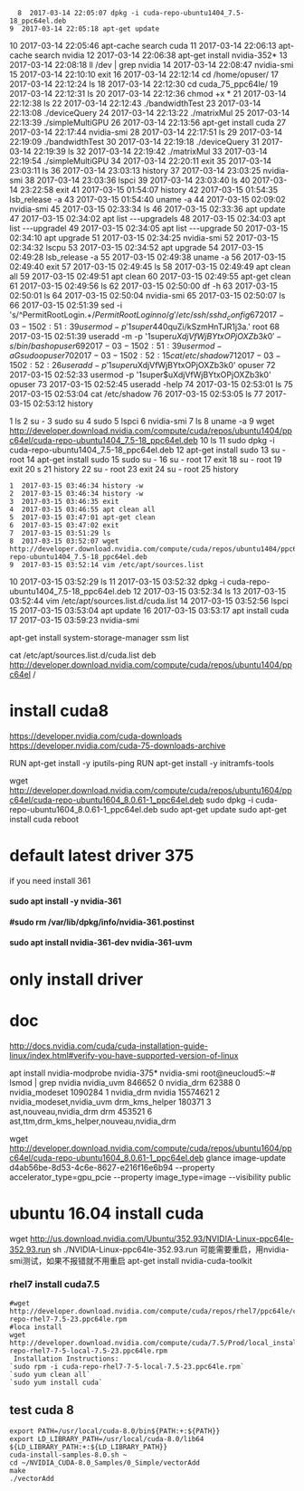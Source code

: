       8  2017-03-14 22:05:07 dpkg -i cuda-repo-ubuntu1404_7.5-18_ppc64el.deb 
    9  2017-03-14 22:05:18 apt-get update
   10  2017-03-14 22:05:46 apt-cache search cuda
   11  2017-03-14 22:06:13 apt-cache search nvidia
   12  2017-03-14 22:06:38 apt-get install nvidia-352*
   13  2017-03-14 22:08:18 ll /dev | grep nvidia
   14  2017-03-14 22:08:47 nvidia-smi
   15  2017-03-14 22:10:10 exit
   16  2017-03-14 22:12:14 cd /home/opuser/
   17  2017-03-14 22:12:24 ls
   18  2017-03-14 22:12:30 cd cuda_75_ppc64le/
   19  2017-03-14 22:12:31 ls
   20  2017-03-14 22:12:36 chmod +x *
   21  2017-03-14 22:12:38 ls
   22  2017-03-14 22:12:43 ./bandwidthTest 
   23  2017-03-14 22:13:08 ./deviceQuery 
   24  2017-03-14 22:13:22 ./matrixMul 
   25  2017-03-14 22:13:39 ./simpleMultiGPU 
   26  2017-03-14 22:13:56 apt-get install cuda
   27  2017-03-14 22:17:44 nvidia-smi
   28  2017-03-14 22:17:51 ls
   29  2017-03-14 22:19:09 ./bandwidthTest 
   30  2017-03-14 22:19:18 ./deviceQuery 
   31  2017-03-14 22:19:39 ls
   32  2017-03-14 22:19:42 ./matrixMul 
   33  2017-03-14 22:19:54 ./simpleMultiGPU 
   34  2017-03-14 22:20:11 exit
   35  2017-03-14 23:03:11 ls
   36  2017-03-14 23:03:13 history 
   37  2017-03-14 23:03:25 nvidia-smi 
   38  2017-03-14 23:03:36 lspci 
   39  2017-03-14 23:03:40 ls
   40  2017-03-14 23:22:58 exit
   41  2017-03-15 01:54:07 history 
   42  2017-03-15 01:54:35 lsb_release  -a
   43  2017-03-15 01:54:40 uname  -a
   44  2017-03-15 02:09:02 nvidia-smi 
   45  2017-03-15 02:33:34 ls
   46  2017-03-15 02:33:36 apt update
   47  2017-03-15 02:34:02 apt list ---upgradels
   48  2017-03-15 02:34:03 apt list ---upgradel
   49  2017-03-15 02:34:05 apt list ---upgrade
   50  2017-03-15 02:34:10 apt upgrade
   51  2017-03-15 02:34:25 nvidia-smi 
   52  2017-03-15 02:34:32 lscpu 
   53  2017-03-15 02:34:52 apt upgrade
   54  2017-03-15 02:49:28 lsb_release  -a
   55  2017-03-15 02:49:38 uname  -a
   56  2017-03-15 02:49:40 exit
   57  2017-03-15 02:49:45 ls
   58  2017-03-15 02:49:49 apt clean all
   59  2017-03-15 02:49:51 apt clean
   60  2017-03-15 02:49:55 apt-get clean
   61  2017-03-15 02:49:56 ls
   62  2017-03-15 02:50:00 df -h
   63  2017-03-15 02:50:01 ls
   64  2017-03-15 02:50:04 nvidia-smi 
   65  2017-03-15 02:50:07 ls
   66  2017-03-15 02:51:39 sed -i 's/^PermitRootLogin.\+$/PermitRootLogin no/g' /etc/ssh/sshd_config
   67  2017-03-15 02:51:39 usermod -p '$1$super$440quZi/kSzmHnTJR1j3a.' root
   68  2017-03-15 02:51:39 useradd -m -p '$1$super$uXdjVfWjBYtxOPjOXZb3k0' -s /bin/bash opuser
   69  2017-03-15 02:51:39 usermod -aG sudo opuser
   70  2017-03-15 02:52:15 cat /etc/shadow
   71  2017-03-15 02:52:26 useradd -p '$1$super$uXdjVfWjBYtxOPjOXZb3k0' opuser
   72  2017-03-15 02:52:33 usermod -p '$1$super$uXdjVfWjBYtxOPjOXZb3k0' opuser
   73  2017-03-15 02:52:45 useradd  -help
   74  2017-03-15 02:53:01 ls
   75  2017-03-15 02:53:04 cat /etc/shadow
   76  2017-03-15 02:53:05 ls
   77  2017-03-15 02:53:12 history 

   1  ls
    2  su -
    3  sudo su
    4  sudo
    5  lspci
    6  nvidia-smi
    7  ls
    8  uname -a
    9  wget http://developer.download.nvidia.com/compute/cuda/repos/ubuntu1404/ppc64el/cuda-repo-ubuntu1404_7.5-18_ppc64el.deb
   10  ls
   11  sudo dpkg -i cuda-repo-ubuntu1404_7.5-18_ppc64el.deb 
   12  apt-get install sudo
   13  su - root
   14  apt-get install sudo
   15  sudo su -
   16  su - root
   17  exit
   18  su - root
   19  exit
   20  s
   21  history 
   22  su - root
   23  exit
   24  su - root
   25  history 



    1  2017-03-15 03:46:34 history -w
    2  2017-03-15 03:46:34 history -w
    3  2017-03-15 03:46:35 exit
    4  2017-03-15 03:46:55 apt clean all
    5  2017-03-15 03:47:01 apt-get clean
    6  2017-03-15 03:47:02 exit
    7  2017-03-15 03:51:29 ls
    8  2017-03-15 03:52:07 wget http://developer.download.nvidia.com/compute/cuda/repos/ubuntu1404/ppc64el/cuda-repo-ubuntu1404_7.5-18_ppc64el.deb
    9  2017-03-15 03:52:14 vim /etc/apt/sources.list
   10  2017-03-15 03:52:29 ls
   11  2017-03-15 03:52:32 dpkg -i cuda-repo-ubuntu1404_7.5-18_ppc64el.deb 
   12  2017-03-15 03:52:34 ls
   13  2017-03-15 03:52:44 vim /etc/apt/sources.list.d/cuda.list 
   14  2017-03-15 03:52:56 lspci 
   15  2017-03-15 03:53:04 apt update
   16  2017-03-15 03:53:17 apt install cuda
   17  2017-03-15 03:59:23 nvidia-smi 

apt-get install system-storage-manager
ssm list

cat /etc/apt/sources.list.d/cuda.list 
deb http://developer.download.nvidia.com/compute/cuda/repos/ubuntu1404/ppc64el /


# install cuda8
https://developer.nvidia.com/cuda-downloads
https://developer.nvidia.com/cuda-75-downloads-archive


RUN apt-get install -y  iputils-ping
RUN apt-get install -y  initramfs-tools

wget http://developer.download.nvidia.com/compute/cuda/repos/ubuntu1604/ppc64el/cuda-repo-ubuntu1604_8.0.61-1_ppc64el.deb
sudo dpkg -i cuda-repo-ubuntu1604_8.0.61-1_ppc64el.deb
sudo apt-get update
sudo apt-get install cuda
reboot
# default latest driver 375

if you need install 361
#### sudo apt install -y nvidia-361
#### #sudo rm /var/lib/dpkg/info/nvidia-361.postinst
#### sudo apt install nvidia-361-dev nvidia-361-uvm



# only install driver

# doc
http://docs.nvidia.com/cuda/cuda-installation-guide-linux/index.html#verify-you-have-supported-version-of-linux

apt install nvidia-modprobe nvidia-375*
nvidia-smi
root@neucloud5:~# lsmod  | grep nvidia
nvidia_uvm            846652  0
nvidia_drm             62388  0
nvidia_modeset       1090284  1 nvidia_drm
nvidia              15574621  2 nvidia_modeset,nvidia_uvm
drm_kms_helper        180371  3 ast,nouveau,nvidia_drm
drm                   453521  6 ast,ttm,drm_kms_helper,nouveau,nvidia_drm


wget http://developer.download.nvidia.com/compute/cuda/repos/ubuntu1604/ppc64el/cuda-repo-ubuntu1604_8.0.61-1_ppc64el.deb
glance image-update d4ab56be-8d53-4c6e-8627-e216f16e6b94 --property accelerator_type=gpu_pcie --property image_type=image --visibility public

# ubuntu 16.04 install cuda
wget http://us.download.nvidia.com/Ubuntu/352.93/NVIDIA-Linux-ppc64le-352.93.run
sh ./NVIDIA-Linux-ppc64le-352.93.run
可能需要重启，用nvidia-smi测试，如果不报错就不用重启
apt-get install nvidia-cuda-toolkit
                                     

### rhel7 install cuda7.5
```shell
#wget http://developer.download.nvidia.com/compute/cuda/repos/rhel7/ppc64le/cuda-repo-rhel7-7.5-23.ppc64le.rpm
#loca install 
wget http://developer.download.nvidia.com/compute/cuda/7.5/Prod/local_installers/cuda-repo-rhel7-7-5-local-7.5-23.ppc64le.rpm
 Installation Instructions:
`sudo rpm -i cuda-repo-rhel7-7-5-local-7.5-23.ppc64le.rpm`
`sudo yum clean all`
`sudo yum install cuda`

```


## test cuda 8
```
export PATH=/usr/local/cuda-8.0/bin${PATH:+:${PATH}}
export LD_LIBRARY_PATH=/usr/local/cuda-8.0/lib64 ${LD_LIBRARY_PATH:+:${LD_LIBRARY_PATH}}
cuda-install-samples-8.0.sh ~
cd ~/NVIDIA_CUDA-8.0_Samples/0_Simple/vectorAdd
make
./vectorAdd
```




